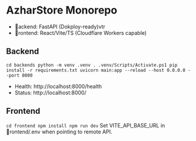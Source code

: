 # AzharStore Monorepo

- ackend: FastAPI (Dokploy-ready)vtr
- rontend: React/Vite/TS (Cloudflare Workers capable)

## Backend
`
cd backends
python -m venv .venv
. .venv/Scripts/Activate.ps1
pip install -r requirements.txt
uvicorn main:app --reload --host 0.0.0.0 --port 8000
`
- Health: http://localhost:8000/health
- Status: http://localhost:8000/

## Frontend
`
cd frontend
npm install
npm run dev
`
Set VITE_API_BASE_URL in rontend/.env when pointing to remote API.
